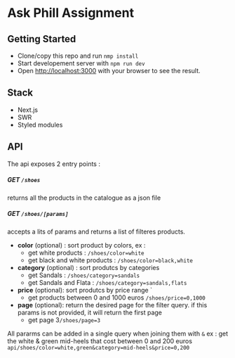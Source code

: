 # Ask Phill Assignment

## Getting Started

-   Clone/copy this repo and run `nmp install`
-   Start developement server with `npm run dev`
-   Open [http://localhost:3000](http://localhost:3000) with your browser to see the result.

## Stack

-   Next.js
-   SWR
-   Styled modules

## API

The api exposes 2 entry points :

##### GET `/shoes`

returns all the products in the catalogue as a json file

##### GET `/shoes/[params]`

accepts a lits of params and returns a list of filteres products.

-   **color** (optional) : sort product by colors, ex :
    -   get white products : `/shoes/color=white`
    -   get black and white products : `/shoes/color=black,white`
-   **category** (optional) : sort produtcs by categories
    -   get Sandals : `/shoes/category=sandals`
    -   get Sandals and Flata : `/shoes/category=sandals,flats`
-   **price** (optional): sort produtcs by price range `
    -   get products between 0 and 1000 euros `/shoes/price=0,1000`
-   **page** (optional): return the desired page for the filter query. if this params is not provided, it will return the first page
    -   get page 3`/shoes/page=3`

All pararms can be added in a single query when joining them with `&`
ex : get the white & green mid-heels that cost between 0 and 200 euros `api/shoes/color=white,green&category=mid-heels&price=0,200`
